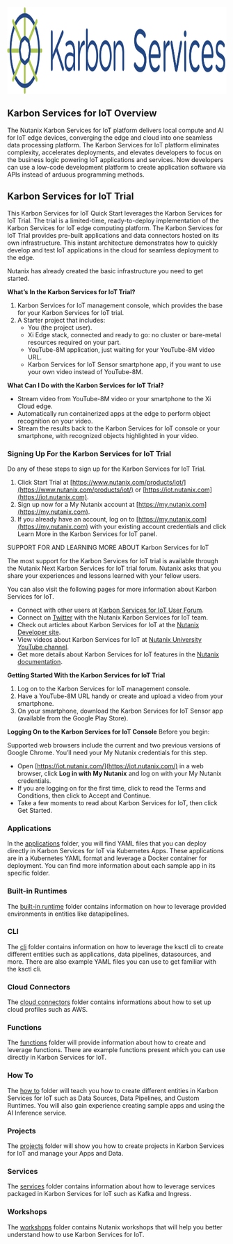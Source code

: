 <p align="center">
    <img src="/img/ks_icon.png" width="600" height="200">
</p> 

## Karbon Services for IoT Overview
The Nutanix Karbon Services for IoT platform delivers local compute and AI for IoT edge devices, converging the edge and cloud into one seamless data processing platform. The Karbon Services for IoT platform eliminates complexity, accelerates deployments, and elevates developers to focus on the business logic powering IoT applications and services. Now developers can use a low-code development platform to create application software via APIs instead of arduous programming methods.

## Karbon Services for IoT Trial
This Karbon Services for IoT Quick Start leverages the Karbon Services for IoT Trial. The trial is a limited-time, ready-to-deploy implementation of the Karbon Services for IoT edge computing platform. The Karbon Services for IoT Trial provides pre-built applications and data connectors hosted on its own infrastructure. This instant architecture demonstrates how to quickly develop and test IoT applications in the cloud for seamless deployment to the edge.

Nutanix has already created the basic infrastructure you need to get started.

**What’s In the Karbon Services for IoT Trial?**
1. Karbon Services for IoT management console, which provides the base for your Karbon Services for IoT trial.
1. A Starter project that includes:
    * You (the project user).
    * Xi Edge stack, connected and ready to go: no cluster or bare-metal resources required on your part.
    * YouTube-8M application, just waiting for your YouTube-8M video URL.
    * Karbon Services for IoT Sensor smartphone app, if you want to use your own video instead of YouTube-8M.

**What Can I Do with the Karbon Services for IoT Trial?**
* Stream video from YouTube-8M video or your smartphone to the Xi Cloud edge.
* Automatically run containerized apps at the edge to perform object recognition on your video.
* Stream the results back to the Karbon Services for IoT console or your smartphone, with recognized objects highlighted in your video.

### Signing Up For the Karbon Services for IoT Trial
Do any of these steps to sign up for the Karbon Services for IoT Trial.
1. Click Start Trial at [https://www.nutanix.com/products/iot/](https://www.nutanix.com/products/iot/) or [https://iot.nutanix.com](https://iot.nutanix.com).
1. Sign up now for a My Nutanix account at [https://my.nutanix.com](https://my.nutanix.com).
1. If you already have an account, log on to [https://my.nutanix.com](https://my.nutanix.com) with your existing account credentials and click Learn More in the Karbon Services for IoT panel.

SUPPORT FOR AND LEARNING MORE ABOUT Karbon Services for IoT

The most support for the Karbon Services for IoT trial is available through the Nutanix Next Karbon Services for IoT trial forum. Nutanix asks that you share your experiences and lessons learned with your fellow users.

You can also visit the following pages for more information about Karbon Services for IoT.

* Connect with other users at [Karbon Services for IoT User Forum](https://next.nutanix.com/xi-iot-72).
* Connect on [Twitter](https://twitter.com/NutanixIoT) with the Nutanix Karbon Services for IoT team.
* Check out articles about Karbon Services for IoT at the [Nutanix Developer site](https://developer.nutanix.com/iot).
* View videos about Karbon Services for IoT at [Nutanix University YouTube channel](https://www.youtube.com/watch?v#wmUkz-XZLJo).
* Get more details about Karbon Services for IoT features in the [Nutanix documentation](https://portal.nutanix.com/?filterKey#type&filterVal#Xi#/page/docs/list).

**Getting Started With the Karbon Services for IoT Trial**
1. Log on to the Karbon Services for IoT management console.
1. Have a YouTube-8M URL handy or create and upload a video from your smartphone.
1. On your smartphone, download the Karbon Services for IoT Sensor app (available from the Google Play Store).

**Logging On to the Karbon Services for IoT Console**
Before you begin:

Supported web browsers include the current and two previous versions of Google Chrome. You’ll need your My Nutanix credentials for this step.
* Open [https://iot.nutanix.com/](https://iot.nutanix.com/) in a web browser, click **Log in with My Nutanix** and log on with your My Nutanix credentials.
* If you are logging on for the first time, click to read the Terms and Conditions, then click to Accept and Continue.
* Take a few moments to read about Karbon Services for IoT, then click Get Started.

### Applications

In the [applications](applications) folder, you will find YAML files that you can deploy directly in Karbon Services for IoT via Kubernetes Apps. These applications are in a Kubernetes YAML format and leverage a Docker container for 
deployment. You can find more information about each sample app in its specific folder. 

### Built-in Runtimes

The [built-in runtime](built-in_runtimes) folder contains information on how to leverage provided environments in entities like datapipelines. 

### CLI

The [cli](cli) folder contains information on how to leverage the ksctl cli to create different entities such as applications, data pipelines, datasources, and more. There are also example YAML files you can use to get 
familiar with the ksctl cli. 

### Cloud Connectors

The [cloud connectors](cloud_connectors) folder contains informations about how to set up cloud profiles such as AWS.

### Functions

The [functions](functions) folder will provide information about how to create and leverage functions. There are example functions present which you can use directly in Karbon Services for IoT. 

### How To

The [how to](how_to) folder will teach you how to create different entities in Karbon Services for IoT such as Data Sources, Data Pipelines, and Custom Runtimes. You will also gain experience creating sample apps and using the AI Inference service.

### Projects

The [projects](projects) folder will show you how to create projects in Karbon Services for IoT and manage your Apps and Data.

### Services

The [services](services) folder contains information about how to leverage services packaged in Karbon Services for IoT such as Kafka and Ingress.

### Workshops

The [workshops](workshops) folder contains Nutanix workshops that will help you better understand how to use Karbon Services for IoT.